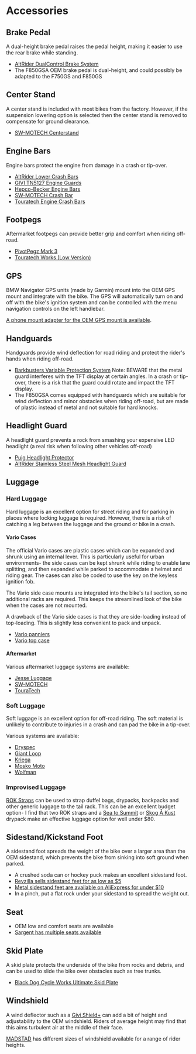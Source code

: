 # Accessories

## Brake Pedal

A dual-height brake pedal raises the pedal height, making it easier to use the
rear brake while standing.

- [AltRider DualControl Brake System](https://www.altrider.com/altrider-dualcontrol-brake-system-for-the-bmw-f-850-750-gs/pid/2733)
- The F850GSA OEM brake pedal is dual-height, and could possibly be adapted to
the F750GS and F850GS

## Center Stand

A center stand is included with most bikes from the factory. However, if the
suspension lowering option is selected then the center stand is removed to
compensate for ground clearance.

- [SW-MOTECH Centerstand](https://sw-motech.com/en/products/safety/stands/centerstand/4052572056677.htm)

## Engine Bars

Engine bars protect the engine from damage in a crash or tip-over.

- [AltRider Lower Crash Bars](https://www.altrider.com/altrider-lower-crash-bars-for-the-bmw-f-850-750-gs/pid/2728/cid/3)
- [GIVI TN5127 Engine Guards](http://giviusa.com/my-motorcycle/bmw/f850gs-19/tn5127-engine-guards-detail)
- [Hepco-Becker Engine Bars](https://blackdogcw.com/hepco-becker-engine-bars-bmw-f750-850gs-2019/)
- [SW-MOTECH Crash Bar](https://sw-motech.com/en/products/protection/crash+bar/4052572053867.htm)
- [Touratech Engine Crash Bars](https://touratech-usa.com/store/Engine-Crash-Bars-BMW-F850GS-F750GS)

## Footpegs

Aftermarket footpegs can provide better grip and comfort when riding off-road.

- [PivotPegz Mark 3](https://pivotpegz.com/collections/bmw/products/bmw-2017-2018-f750gs-f850gs)
- [Touratech Works (Low Version)](https://touratech-usa.com/Store/Touratech-Works-Footpegs-Low-Version-Most-BMW-GS-Models)

## GPS

BMW Navigator GPS units (made by Garmin) mount into the OEM GPS mount and integrate with the bike. The GPS will automatically turn on and off with the bike's ignition system and can be controlled with the menu navigation controls on the left handlebar.

[A phone mount adapter for the OEM GPS mount is available](https://www.aliexpress.com/item/32963526981.html).

## Handguards

Handguards provide wind deflection for road riding and protect the rider's
hands when riding off-road.

- [Barkbusters Variable Protection
  System](https://barkbusters.net/products/vps/) Note: BEWARE that the metal
guard interferes with the TFT display at certain angles. In a crash or
tip-over, there is a risk that the guard could rotate and impact the TFT
display.
- The F850GSA comes equipped with handguards which are suitable for wind
  deflection and minor obstacles when riding off-road, but are made of plastic
instead of metal and not suitable for hard knocks.

## Headlight Guard

A headlight guard prevents a rock from smashing your expensive LED headlight (a
real risk when following other vehicles off-road)

- [Puig Headlight Protector](https://puig.tv/en/tuning-motos/headlight-protector/headlight-protector?bike=23755)
- [AltRider Stainless Steel Mesh Headlight Guard](https://www.altrider.com/altrider-stainless-steel-mesh-headlight-guard-for-the-bmw-f-850-750-gs/pid/2747/cid/2)

## Luggage

### Hard Luggage

Hard luggage is an excellent option for street riding and for parking in places
where locking luggage is required. However, there is a risk of catching a leg
between the luggage and the ground or bike in a crash.

#### Vario Cases

The official Vario cases are plastic cases which can be expanded and shrunk
using an internal lever. This is particularly useful for urban environments-
the side cases can be kept shrunk while riding to enable lane splitting, and
then expanded while parked to accommodate a helmet and riding gear. The cases
can also be coded to use the key on the keyless ignition fob.

The Vario side case mounts are integrated into the bike's tail section, so no
additional racks are required. This keeps the streamlined look of the bike when
the cases are not mounted.

A drawback of the Vario side cases is that they are side-loading instead of
top-loading. This is slightly less convenient to pack and unpack.

- [Vario panniers](https://www.bmw-motorrad-bohling.com/bmw-variosuitcase-set-black-f750gs-2017-2019-f850gs-2017-2019-keyless-ride.html)
- [Vario top case](https://www.bmw-motorrad-bohling.com/bmw-variotopcase-set-f750gs-2017-2019-f850gs-2017-2019-keyless-ride.html)

#### Aftermarket

Various aftermarket luggage systems are available:

- [Jesse Luggage](https://www.jesseluggage.com/product-category/bmw/bmw-f750gs-f850gs/)
- [SW-MOTECH](https://sw-motech.com/en/products/luggage/side+cases/)
- [TouraTech](https://touratech-usa.com/Motorcycle-Panniers-and-Luggage?a=907)

### Soft Luggage

Soft luggage is an excellent option for off-road riding. The soft material is
unlikely to contribute to injuries in a crash and can pad the bike in a
tip-over.

Various systems are available:

- [Dryspec](https://dryspec.com)
- [Giant Loop](https://www.giantloopmoto.com/)
- [Kriega](https://kriega.us/usdrypacks)
- [Mosko Moto](https://moskomoto.com/collections/motorcycle-luggage)
- [Wolfman](https://wolfmanluggage.com/)

### Improvised Luggage

[ROK Straps](http://rokstrapamerica.com/) can be used to strap duffel bags,
drypacks, backpacks and other generic luggage to the tail rack. This can be an
excellent budget option- I find that two ROK straps and a [Sea to
Summit](https://seatosummitusa.com/) or [Skog Å
Kust](https://www.skogakust.com/) drypack make an effective luggage option for
well under $80.

## Sidestand/Kickstand Foot

A sidestand foot spreads the weight of the bike over a larger area than the OEM
sidestand, which prevents the bike from sinking into soft ground when parked.

- A crushed soda can or hockey puck makes an excellent sidestand foot.
- [Revzilla sells sidestand feet for as low as $5](https://www.revzilla.com/motorcycle-side-stand-feet)
- [Metal sidestand feet are available on AliExpress for under $10](https://www.aliexpress.com/item/32999761042.html?spm=a2g0o.productlist.0.0.23571245zq4B9v&algo_pvid=53c47799-9548-407d-a04c-0c62b564276c&algo_expid=53c47799-9548-407d-a04c-0c62b564276c-0&btsid=9f609285-a54c-4144-8e96-ee70966496e3&ws_ab_test=searchweb0_0,searchweb201602_4,searchweb201603_52)
- In a pinch, put a flat rock under your sidestand to spread the weight out.

## Seat

- OEM low and comfort seats are available
- [Sargent has multiple seats available](https://www.sargentcycle.com/Seats-Accessories/Sargent-Seats-BMW-F750-850GS/)

## Skid Plate

A skid plate protects the underside of the bike from rocks and debris, and can
be used to slide the bike over obstacles such as tree trunks.

- [Black Dog Cycle Works Ultimate Skid Plate](https://blackdogcw.com/bdcw-ultimate-skid-plate-bmw-f850gsa-f850gs-f750gs/)

## Windshield

A wind deflector such as a [Givi Shield+](http://giviusa.com/givi-products/accessories/s180t-universal-deflector-clear-detail)
can add a bit of height and adjustability to the OEM windshield. Riders of 
average height may find that this aims turbulent air at the middle of their
face.

[MADSTAD](https://madstad.com/collections/bmw/products/bmw-f750-850gs-2018) has
different sizes of windshield available for a range of rider heights.
